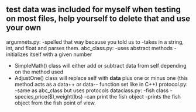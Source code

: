   ## test data was included for myself when testing on most files, help yourself to delete that and use your own
argumnets.py:
  -spelled that way because you told us to
  -takes in a string, int, and float and parses them.
abc_class.py:
  -uses abstract methods
  -initializes itself with a given number
  - SimpleMath() class will either add or subtract data from self depending on the method used
  - AdjustOne() class will replace self with **data** plus one or minus one (this method acts as a data++ or data-- function set like in C++)
protocol.py:
  -same as abc_class but uses protocols
dataclass.py:
  -fish class
    -species,price($),weight(lbs)
    -can print the fish object
    -prints the fish object from the fish point of view.
